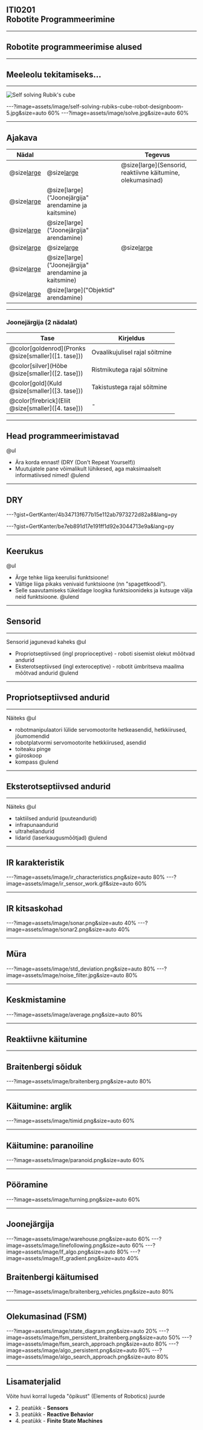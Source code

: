 ## ITI0201<br />Robotite Programmeerimine

---
## Robotite programmeerimise alused

---
## Meeleolu tekitamiseks...

---
![Self solving Rubik's cube](https://www.youtube.com/embed/xCoH2AORcEQ)

---?image=assets/image/self-solving-rubiks-cube-robot-designboom-5.jpg&size=auto 60%
---?image=assets/image/solve.jpg&size=auto 60%

---
## Ajakava

Nädal |  | Tegevus
------|--|--------
@size[large](**6**) | @size[large](@color[goldenrod](Loeng)) | @size[large](Sensorid, reaktiivne käitumine, olekumasinad)
  | @size[large](@color[darkgreen](Praktikum)) | @size[large]("Joonejärgija" arendamine ja kaitsmine)
  | @size[large](@color[cornflowerblue](Kodutöö)) | @size[large]("Joonejärgija" arendamine)
@size[large](**7**) | @size[large](@color[goldenrod](Loeng)) | @size[large](---)
  | @size[large](@color[darkgreen](Praktikum)) | @size[large]("Joonejärgija" arendamine ja kaitsmine)
  | @size[large](@color[cornflowerblue](Kodutöö)) | @size[large]("Objektid" arendamine)

---
### Joonejärgija (2 nädalat)

Tase | Kirjeldus
-----|----------
@color[goldenrod](Pronks<br />@size[smaller]([1. tase])) | Ovaalikujulisel rajal sõitmine
@color[silver](Hõbe<br />@size[smaller]([2. tase])) | Ristmikutega rajal sõitmine
@color[gold](Kuld<br />@size[smaller]([3. tase])) | Takistustega rajal sõitmine
@color[firebrick](Eliit<br />@size[smaller]([4. tase])) | -

---
## Head programmeerimistavad

@ul
- Ära korda ennast! (DRY (Don't Repeat Yourself))
- Muutujatele pane võimalikult lühikesed, aga maksimaalselt informatiivsed nimed!
@ulend

---
## DRY

---?gist=GertKanter/4b34713f677b15e112ab7973272d82a8&lang=py

---?gist=GertKanter/be7eb891d17e191ff1d92e3044713e9a&lang=py

---
## Keerukus

@ul
- Ärge tehke liiga keerulisi funktsioone!
- Vältige liiga pikaks venivaid funktsioone (nn "spagettkoodi").
- Selle saavutamiseks tükeldage loogika funktsioonideks ja kutsuge välja neid funktsioone.
@ulend

---
## Sensorid

---
Sensorid jagunevad kaheks
@ul
- Propriotseptiivsed (ingl proprioceptive) - roboti sisemist olekut mõõtvad andurid
- Eksterotseptiivsed (ingl exteroceptive) - robotit ümbritseva maailma mõõtvad andurid
@ulend

---
## Propriotseptiivsed andurid

---
Näiteks
@ul
- robotmanipulaatori lülide servomootorite hetkeasendid, hetkkiirused, jõumomendid
- robotplatvormi servomootorite hetkkiirused, asendid
- toiteaku pinge
- güroskoop
- kompass
@ulend

---
## Eksterotseptiivsed andurid

---
Näiteks
@ul
- taktiilsed andurid (puuteandurid)
- infrapunaandurid
- ultraheliandurid
- lidarid (laserkaugusmõõtjad)
@ulend

---
## IR karakteristik

---?image=assets/image/ir_characteristics.png&size=auto 80%
---?image=assets/image/ir_sensor_work.gif&size=auto 60%

---
## IR kitsaskohad

---?image=assets/image/sonar.png&size=auto 40%
---?image=assets/image/sonar2.png&size=auto 40%

---
## Müra

---?image=assets/image/std_deviation.png&size=auto 80%
---?image=assets/image/noise_filter.jpg&size=auto 80%

---
## Keskmistamine

---?image=assets/image/average.png&size=auto 80%

---
## Reaktiivne käitumine

---
## Braitenbergi sõiduk

---?image=assets/image/braitenberg.png&size=auto 80%

---
## Käitumine: arglik

---?image=assets/image/timid.png&size=auto 60%

---

## Käitumine: paranoiline

---?image=assets/image/paranoid.png&size=auto 60%

---
## Pööramine

---?image=assets/image/turning.png&size=auto 60%

---
## Joonejärgija

---?image=assets/image/warehouse.png&size=auto 60%
---?image=assets/image/linefollowing.png&size=auto 60%
---?image=assets/image/lf_algo.png&size=auto 80%
---?image=assets/image/lf_gradient.png&size=auto 40%

## Braitenbergi käitumised

---?image=assets/image/braitenberg_vehicles.png&size=auto 80%

---
## Olekumasinad (FSM)

---?image=assets/image/state_diagram.png&size=auto 20%
---?image=assets/image/fsm_persistent_braitenberg.png&size=auto 50%
---?image=assets/image/fsm_search_approach.png&size=auto 80%
---?image=assets/image/algo_persistent.png&size=auto 80%
---?image=assets/image/algo_search_approach.png&size=auto 80%

---
## Lisamaterjalid

Võite huvi korral lugeda "õpikust" (Elements of Robotics) juurde

- 2\. peatükk - **Sensors**
- 3\. peatükk - **Reactive Behavior**
- 4\. peatükk - **Finite State Machines**
